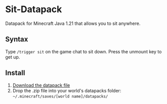 # Sit-Datapack
Datapack for Minecraft Java 1.21 that allows you to sit anywhere.

## Syntax
Type `/trigger sit` on the game chat to sit down. Press the unmount key to get up.

## Install
1. [Download the datapack file](https://github.com/flarom/Sit-Datapack/releases/download/1.0/sit.zip)
2. Drop the .zip file into your world's datapacks folder: `~/.minecraft/saves/[world name]/datapacks/`
